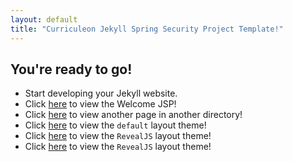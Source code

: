 ```yaml
---
layout: default
title: "Curriculeon Jekyll Spring Security Project Template!"
---
```


## You're ready to go!
* Start developing your Jekyll website.
* Click [here](/) to view the Welcome JSP!
* Click [here](./sample-directory/another-page-to-link-to.md) to view another page in another directory!
* Click [here](./sample-directory/layout-example-default.md) to view the `default` layout theme!
* Click [here](./sample-directory/layout-example-revealjs.md) to view the `RevealJS` layout theme!
* Click [here](./_slides/layout-example-revealjs.md) to view the `RevealJS` layout theme!
